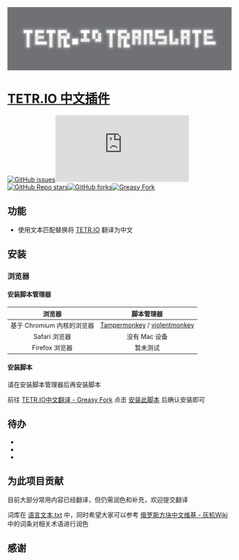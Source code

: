 <p align="center">
  <a href="https://github.com/huanmieSAA/iotranslate"><img src=".\media\iotranslate-glow-background.png"
</p>


# [TETR.IO 中文插件](https://github.com/huanmieSAA/iotranslate)

[![GitHub issues](https://img.shields.io/github/issues/huanmieSAA/iotranslate?style=flat-square)](https://github.com/huanmieSAA/iotranslate/issues)[![GitHub file size in bytes on a specified ref (branch/commit/tag)](https://img.shields.io/github/size/huanmieSAA/iotranslate/source.js?branch=main&label=script%20size&style=flat-square)](https://github.com/huanmieSAA/iotranslate/blob/main/source.js)[![GitHub Repo stars](https://img.shields.io/github/stars/huanmieSAA/iotranslate?style=flat-square)](https://github.com/huanmieSAA/iotranslate/stargazers)[![GitHub forks](https://img.shields.io/github/forks/huanmieSAA/iotranslate?style=flat-square)](https://github.com/huanmieSAA/iotranslate/network)[![Greasy Fork](https://img.shields.io/greasyfork/dt/466016?color=%23007EC6&label=GreasyFork&style=flat-square)](https://greasyfork.org/zh-CN/scripts/466016)

##  功能

- 使用文本匹配替换将 [TETR.IO](https://tetr.io/) 翻译为中文



## 安装

### 浏览器

#### 安装脚本管理器

|          浏览器           |                          脚本管理器                          |
| :-----------------------: | :----------------------------------------------------------: |
| 基于 Chromium 内核的浏览器 | [Tampermonkey](http://tampermonkey.net/) / [violentmonkey](https://violentmonkey.github.io/) |
|       Safari 浏览器       |                         没有 Mac 设备                          |
|      Firefox 浏览器       |                           暂未测试                           |

#### 安装脚本

请在安装脚本管理器后再安装脚本

前往 [TETR.IO中文翻译 - Greasy Fork](https://greasyfork.org/zh-CN/scripts/466016) 点击 [安装此脚本](https://greasyfork.org/scripts/466016-tetr-io%E4%B8%AD%E6%96%87%E7%BF%BB%E8%AF%91/code/TETRIO%E4%B8%AD%E6%96%87%E7%BF%BB%E8%AF%91.user.js) 后确认安装即可

## 待办

- 
- 
- 

## 为此项目贡献

目前大部分常用内容已经翻译，但仍需润色和补充，欢迎提交翻译

词库在 [语言文本.txt](./语言文本.txt) 中，同时希望大家可以参考 [俄罗斯方块中文维基 - 灰机Wiki](https://tetris.huijiwiki.com/wiki) 中的词条对相关术语进行润色

## 感谢
